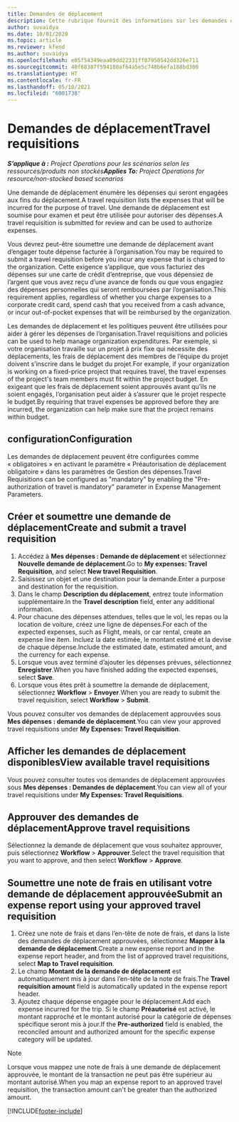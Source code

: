 ```yaml
---
title: Demandes de déplacement
description: Cette rubrique fournit des informations sur les demandes de déplacement.
author: suvaidya
ms.date: 10/01/2020
ms.topic: article
ms.reviewer: kfend
ms.author: suvaidya
ms.openlocfilehash: e05f54349eaa09dd22331ff07950542dd326e711
ms.sourcegitcommit: 40f68387f594180af64a5e5c748b6efa188bd300
ms.translationtype: HT
ms.contentlocale: fr-FR
ms.lasthandoff: 05/10/2021
ms.locfileid: "6001738"
---
```

# <a name="travel-requisitions"></a><span data-ttu-id="cfc7e-103">Demandes de déplacement</span><span class="sxs-lookup"><span data-stu-id="cfc7e-103">Travel requisitions</span></span>

<span data-ttu-id="cfc7e-104">_**S’applique à :** Project Operations pour les scénarios selon les ressources/produits non stockés_</span><span class="sxs-lookup"><span data-stu-id="cfc7e-104">_**Applies To:** Project Operations for resource/non-stocked based scenarios_</span></span>

<span data-ttu-id="cfc7e-105">Une demande de déplacement énumère les dépenses qui seront engagées aux fins du déplacement.</span><span class="sxs-lookup"><span data-stu-id="cfc7e-105">A travel requisition lists the expenses that will be incurred for the purpose of travel.</span></span> <span data-ttu-id="cfc7e-106">Une demande de déplacement est soumise pour examen et peut être utilisée pour autoriser des dépenses.</span><span class="sxs-lookup"><span data-stu-id="cfc7e-106">A travel requisition is submitted for review and can be used to authorize expenses.</span></span>

<span data-ttu-id="cfc7e-107">Vous devrez peut-être soumettre une demande de déplacement avant d’engager toute dépense facturée à l’organisation.</span><span class="sxs-lookup"><span data-stu-id="cfc7e-107">You may be required to submit a travel requisition before you incur any expense that is charged to the organization.</span></span> <span data-ttu-id="cfc7e-108">Cette exigence s’applique, que vous facturiez des dépenses sur une carte de crédit d’entreprise, que vous dépensiez de l’argent que vous avez reçu d’une avance de fonds ou que vous engagiez des dépenses personnelles qui seront remboursées par l’organisation.</span><span class="sxs-lookup"><span data-stu-id="cfc7e-108">This requirement applies, regardless of whether you charge expenses to a corporate credit card, spend cash that you received from a cash advance, or incur out-of-pocket expenses that will be reimbursed by the organization.</span></span>

<span data-ttu-id="cfc7e-109">Les demandes de déplacement et les politiques peuvent être utilisées pour aider à gérer les dépenses de l’organisation.</span><span class="sxs-lookup"><span data-stu-id="cfc7e-109">Travel requisitions and policies can be used to help manage organization expenditures.</span></span> <span data-ttu-id="cfc7e-110">Par exemple, si votre organisation travaille sur un projet à prix fixe qui nécessite des déplacements, les frais de déplacement des membres de l’équipe du projet doivent s’inscrire dans le budget du projet.</span><span class="sxs-lookup"><span data-stu-id="cfc7e-110">For example, if your organization is working on a fixed-price project that requires travel, the travel expenses of the project's team members must fit within the project budget.</span></span> <span data-ttu-id="cfc7e-111">En exigeant que les frais de déplacement soient approuvés avant qu’ils ne soient engagés, l’organisation peut aider à s’assurer que le projet respecte le budget.</span><span class="sxs-lookup"><span data-stu-id="cfc7e-111">By requiring that travel expenses be approved before they are incurred, the organization can help make sure that the project remains within budget.</span></span>

## <a name="configuration"></a><span data-ttu-id="cfc7e-112">configuration</span><span class="sxs-lookup"><span data-stu-id="cfc7e-112">Configuration</span></span> 

<span data-ttu-id="cfc7e-113">Les demandes de déplacement peuvent être configurées comme « obligatoires » en activant le paramètre « Préautorisation de déplacement obligatoire » dans les paramètres de Gestion des dépenses.</span><span class="sxs-lookup"><span data-stu-id="cfc7e-113">Travel Requisitions can be configured as "mandatory" by enabling the "Pre-authorization of travel is mandatory" parameter in Expense Management Parameters.</span></span> 

## <a name="create-and-submit-a-travel-requisition"></a><span data-ttu-id="cfc7e-114">Créer et soumettre une demande de déplacement</span><span class="sxs-lookup"><span data-stu-id="cfc7e-114">Create and submit a travel requisition</span></span>

1. <span data-ttu-id="cfc7e-115">Accédez à **Mes dépenses : Demande de déplacement** et sélectionnez **Nouvelle demande de déplacement**.</span><span class="sxs-lookup"><span data-stu-id="cfc7e-115">Go to **My expenses: Travel Requisition**, and select **New travel Requisition**.</span></span>
2. <span data-ttu-id="cfc7e-116">Saisissez un objet et une destination pour la demande.</span><span class="sxs-lookup"><span data-stu-id="cfc7e-116">Enter a purpose and destination for the requisition.</span></span>
3. <span data-ttu-id="cfc7e-117">Dans le champ **Description du déplacement**, entrez toute information supplémentaire.</span><span class="sxs-lookup"><span data-stu-id="cfc7e-117">In the  **Travel description** field, enter any additional information.</span></span> 
4. <span data-ttu-id="cfc7e-118">Pour chacune des dépenses attendues, telles que le vol, les repas ou la location de voiture, créez une ligne de dépenses.</span><span class="sxs-lookup"><span data-stu-id="cfc7e-118">For each of the expected expenses, such as Flight, meals, or car rental, create an expense line item.</span></span> <span data-ttu-id="cfc7e-119">Incluez la date estimée, le montant estimé et la devise de chaque dépense.</span><span class="sxs-lookup"><span data-stu-id="cfc7e-119">Include the estimated date, estimated amount, and the currency for each expense.</span></span> 
5. <span data-ttu-id="cfc7e-120">Lorsque vous avez terminé d’ajouter les dépenses prévues, sélectionnez **Enregistrer**.</span><span class="sxs-lookup"><span data-stu-id="cfc7e-120">When you have finished adding the expected expenses, select **Save**.</span></span>
6. <span data-ttu-id="cfc7e-121">Lorsque vous êtes prêt à soumettre la demande de déplacement, sélectionnez **Workflow** > **Envoyer**.</span><span class="sxs-lookup"><span data-stu-id="cfc7e-121">When you are ready to submit the travel requisition, select **Workflow** > **Submit**.</span></span>

<span data-ttu-id="cfc7e-122">Vous pouvez consulter vos demandes de déplacement approuvées sous **Mes dépenses : demande de déplacement**.</span><span class="sxs-lookup"><span data-stu-id="cfc7e-122">You can view your approved travel requisitions under **My Expenses: Travel Requisition**.</span></span> 

## <a name="view-available-travel-requisitions"></a><span data-ttu-id="cfc7e-123">Afficher les demandes de déplacement disponibles</span><span class="sxs-lookup"><span data-stu-id="cfc7e-123">View available travel requisitions</span></span>

<span data-ttu-id="cfc7e-124">Vous pouvez consulter toutes vos demandes de déplacement approuvées sous **Mes dépenses : Demandes de déplacement**.</span><span class="sxs-lookup"><span data-stu-id="cfc7e-124">You can view all of your travel requisitions under **My Expenses: Travel Requisitions**.</span></span>

## <a name="approve-travel-requisitions"></a><span data-ttu-id="cfc7e-125">Approuver des demandes de déplacement</span><span class="sxs-lookup"><span data-stu-id="cfc7e-125">Approve travel requisitions</span></span>

<span data-ttu-id="cfc7e-126">Sélectionnez la demande de déplacement que vous souhaitez approuver, puis sélectionnez **Workflow** > **Approuver**.</span><span class="sxs-lookup"><span data-stu-id="cfc7e-126">Select the travel requisition that you want to approve, and then select **Workflow** > **Approve**.</span></span>  

## <a name="submit-an-expense-report-using-your-approved-travel-requisition"></a><span data-ttu-id="cfc7e-127">Soumettre une note de frais en utilisant votre demande de déplacement approuvée</span><span class="sxs-lookup"><span data-stu-id="cfc7e-127">Submit an expense report using your approved travel requisition</span></span>

1. <span data-ttu-id="cfc7e-128">Créez une note de frais et dans l’en-tête de note de frais, et dans la liste des demandes de déplacement approuvées, sélectionnez **Mapper à la demande de déplacement**.</span><span class="sxs-lookup"><span data-stu-id="cfc7e-128">Create a new expense report and in the expense report header, and from the list of approved travel requisitions, select **Map to Travel requisition**.</span></span>
2. <span data-ttu-id="cfc7e-129">Le champ **Montant de la demande de déplacement** est automatiquement mis à jour dans l’en-tête de la note de frais.</span><span class="sxs-lookup"><span data-stu-id="cfc7e-129">The **Travel requisition amount** field is automatically updated in the expense report header.</span></span>
3. <span data-ttu-id="cfc7e-130">Ajoutez chaque dépense engagée pour le déplacement.</span><span class="sxs-lookup"><span data-stu-id="cfc7e-130">Add each expense incurred for the trip.</span></span> <span data-ttu-id="cfc7e-131">Si le champ **Préautorisé** est activé, le montant rapproché et le montant autorisé pour la catégorie de dépenses spécifique seront mis à jour.</span><span class="sxs-lookup"><span data-stu-id="cfc7e-131">If the **Pre-authorized** field is enabled, the reconciled amount and authorized amount for the specific expense category will be updated.</span></span>

> [!NOTE]
> <span data-ttu-id="cfc7e-132">Lorsque vous mappez une note de frais à une demande de déplacement approuvée, le montant de la transaction ne peut pas être supérieur au montant autorisé.</span><span class="sxs-lookup"><span data-stu-id="cfc7e-132">When you map an expense report to an approved travel requisition, the transaction amount can't be greater than the authorized amount.</span></span> 


[!INCLUDE[footer-include](../includes/footer-banner.md)]